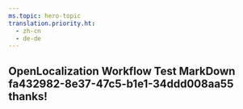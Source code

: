 ```yaml
---
ms.topic: hero-topic
translation.priority.ht: 
  - zh-cn
  - de-de
---
```

## OpenLocalization Workflow Test MarkDown fa432982-8e37-47c5-b1e1-34ddd008aa55 thanks!
